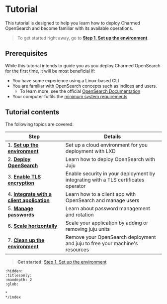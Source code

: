 
# Tutorial

This tutorial is designed to help you learn how to deploy Charmed OpenSearch and become familiar with its available operations.

>To get started right away, go to [**Step 1. Set up the environment**](/tutorial/1-set-up-the-environment).

## Prerequisites
While this tutorial intends to guide you as you deploy Charmed OpenSearch for the first time, it will be most beneficial if:

* You have some experience using a Linux-based CLI
* You are familiar with OpenSearch concepts such as indices and users.
  * To learn more, see the official [OpenSearch Documentation](https://opensearch.org/docs/latest/about/)
* Your computer fulfils the [minimum system requirements](/reference/system-requirements)

## Tutorial contents

The following topics are covered:

| Step | Details |
| ------- | ---------- |
| 1. [**Set up the environment**](/tutorial/1-set-up-the-environment) | Set up a cloud environment for you deployment with LXD |
| 2. [**Deploy OpenSearch**](/tutorial/2-deploy-opensearch) | Learn how to deploy OpenSearch with Juju |
| 3. [**Enable TLS encryption**](/tutorial/3-enable-encryption) | Enable security in your deployment by integrating with a TLS certificates operator
| 4. [**Integrate with a client application**](/tutorial/4-integrate-with-a-client-application) | Learn how to a client app with OpenSearch and manage users
| 5. [**Manage passwords**](/tutorial/5-manage-passwords) | Learn about password management and rotation
| 6. [**Scale horizontally**](/tutorial/6-scale-horizontally) | Scale your application by adding or removing juju units
| 7. [**Clean up the environment**](/tutorial/7-clean-up-the-environment) | Remove your OpenSearch deployment and juju to free your machine's resources

> **Get started**: [Step 1. Set up the environment](/tutorial/1-set-up-the-environment)


```{toctree}
:hidden:
:titlesonly:
:maxdepth: 2
:glob:

*
*/index
